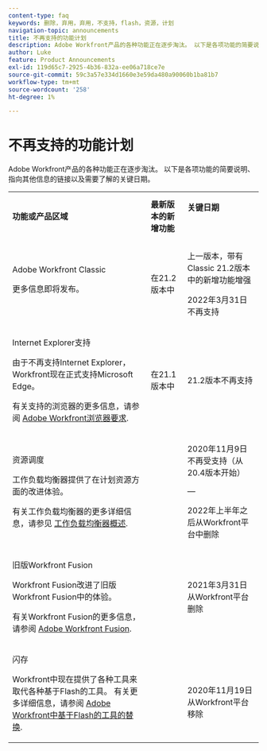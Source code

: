 ```yaml
---
content-type: faq
keywords: 删除，弃用，弃用，不支持，flash，资源，计划
navigation-topic: announcements
title: 不再支持的功能计划
description: Adobe Workfront产品的各种功能正在逐步淘汰。 以下是各项功能的简要说明、指向其他信息的链接以及需要了解的关键日期。
author: Luke
feature: Product Announcements
exl-id: 119d65c7-2925-4b36-832a-ee06a718ce7e
source-git-commit: 59c3a57e334d1660e3e59da480a90060b1ba81b7
workflow-type: tm+mt
source-wordcount: '258'
ht-degree: 1%

---
```


# 不再支持的功能计划

Adobe Workfront产品的各种功能正在逐步淘汰。 以下是各项功能的简要说明、指向其他信息的链接以及需要了解的关键日期。

<table style="table-layout:auto"> 
 <col> 
 <col data-mc-conditions=""> 
 <col> 
 <tbody> 
  <tr> 
   <td><b>功能或产品区域</b></td> 
   <td><strong>最新版本的新增功能</strong> </td> 
   <td> <p rowspan="2"><strong>关键日期</strong> </p> <p rowspan="2"> </p> </td> 
  </tr> 
  <tr data-mc-conditions=""> 
   <td>Adobe Workfront Classic <p style="font-weight: normal;">更多信息即将发布。</p> </td> 
   <td>在21.2版本中</td> 
   <td> <p>上一版本，带有Classic 21.2版本中的新增功能增强</p> <p>2022年3月31日不再支持</p> </td> 
  </tr> 
  <tr data-mc-conditions=""> 
   <td> <p>Internet Explorer支持</p> <p>由于不再支持Internet Explorer，Workfront现在正式支持Microsoft Edge。 </p> <p>有关支持的浏览器的更多信息，请参阅 <a href="../../workfront-basics/workfront-browser-requirements.md" class="MCXref xref">Adobe Workfront浏览器要求</a>.</p> </td> 
   <td>在21.1版本中</td> 
   <td>21.2版本不再支持</td> 
  </tr> 
  <tr> 
   <td> <p>资源调度</p> <p>工作负载均衡器提供了在计划资源方面的改进体验。</p> <p>有关工作负载均衡器的更多详细信息，请参见 <a href="../../resource-mgmt/workload-balancer/overview-workload-balancer.md">工作负载均衡器概述</a>.</p> </td> 
   <td> </td> 
   <td> <p>2020年11月9日不再受支持（从20.4版本开始）</p> <p>—</p> <p>2022年上半年之后从Workfront平台中删除</p> </td> 
  </tr> 
  <tr> 
   <td> <p>旧版Workfront Fusion</p> <p>Workfront Fusion改进了旧版Workfront Fusion中的体验。</p> <p>有关Workfront Fusion的更多信息，请参阅 <a href="../../workfront-fusion/workfront-fusion-2.md" class="MCXref xref">Adobe Workfront Fusion</a>.</p> </td> 
   <td> </td> 
   <td>2021年3月31日从Workfront平台删除</td> 
  </tr> 
  <tr> 
   <td> <p>闪存</p> <p>Workfront中现在提供了各种工具来取代各种基于Flash的工具。 有关更多详细信息，请参阅 <a href="../../product-announcements/announcements/announcement-archive/replace-flash-tools.md" class="MCXref xref">Adobe Workfront中基于Flash的工具的替换</a>.</p> </td> 
   <td> </td> 
   <td> <p> </p> <p>2020年11月19日从Workfront平台移除</p> </td> 
  </tr> <!--
   <tr data-mc-conditions="QuicksilverOrClassic.Draft mode"> 
    <td> <p>Enhanced Authentication 1.0</p> <p>The method of migrating to the new Enhanced Authentication 2.0 depends on whether you are using Legacy Authentication or Enhanced Authentication 1.0. For more information, see <a href="../../administration-and-setup/manage-workfront/security/get-started-enhanced-authentication.md" class="MCXref xref">Enhanced Authentication overview</a>.</p> </td> 
    <td>&nbsp;</td> 
    <td>2021</td> 
   </tr>
  --> <!--
   <tr data-mc-conditions="QuicksilverOrClassic.Draft mode"> 
    <td> <p>Allowlist updates </p> <!--
      <p data-mc-conditions="QuicksilverOrClassic.Draft mode">Split</p>
     --> <!--
      <p data-mc-conditions="QuicksilverOrClassic.Draft mode">Email Service updated (MailGun)</p>
     --> </td>

</tr>

</tbody> 
</table>
